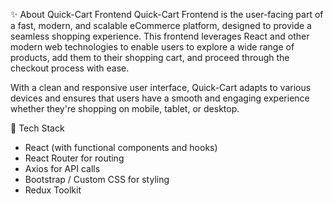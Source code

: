 ✨ About Quick-Cart Frontend
Quick-Cart Frontend is the user-facing part of a fast, modern, and scalable eCommerce platform, designed to provide a seamless shopping experience. This frontend leverages React and other modern web technologies to enable users to explore a wide range of products, add them to their shopping cart, and proceed through the checkout process with ease.

With a clean and responsive user interface, Quick-Cart adapts to various devices and ensures that users have a smooth and engaging experience whether they're shopping on mobile, tablet, or desktop.

🚀 Tech Stack

- React (with functional components and hooks)
- React Router for routing
- Axios for API calls
- Bootstrap / Custom CSS for styling
- Redux Toolkit
